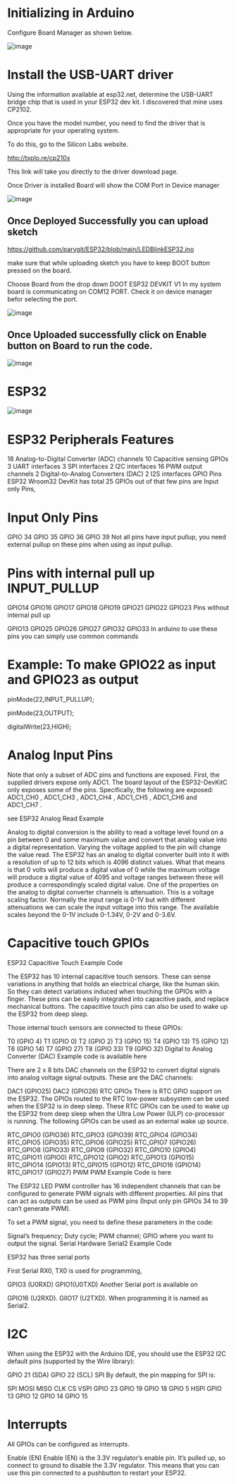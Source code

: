 # Initializing in Arduino

Configure Board Manager as shown below.

![image](https://github.com/parvgit/ESP32/blob/main/InstallBoardManager.jpg?raw=true)

# Install the USB-UART driver
Using the information available at esp32.net, determine the USB-UART bridge chip that is used in your ESP32 dev kit. I discovered that mine uses CP2102.

Once you have the model number, you need to find the driver that is appropriate for your operating system.

To do this, go to the Silicon Labs website. 

http://txplo.re/cp210x

This link will take you directly to the driver download page. 

Once  Driver is installed Board will show the COM Port in Device manager 

![image](https://github.com/parvgit/ESP32/blob/main/UARTBridge.jpg)


## Once Deployed  Successfully you can upload sketch 

https://github.com/parvgit/ESP32/blob/main/LEDBlinkESP32.ino

make sure that while uploading sketch you have to keep BOOT button pressed on the board.

Choose Board from the drop down DOOT ESP32 DEVKIT V1
In my system board is communicating on COM12 PORT. Check it on device manager befor selecting the port.

![image](https://github.com/parvgit/ESP32/blob/main/FirstCode.jpg)

## Once Uploaded successfully click on Enable button on Board to run the code.

![image](https://github.com/parvgit/ESP32/blob/main/CodeUploaded.jpg)
# ESP32
![image](https://github.com/parvgit/ESP32/blob/main/ESP32-Pinout.jpg?raw=true)


# ESP32 Peripherals Features
18 Analog-to-Digital Converter (ADC) channels
10 Capacitive sensing GPIOs
3 UART interfaces
3 SPI interfaces
2 I2C interfaces
16 PWM output channels
2 Digital-to-Analog Converters (DAC)
2 I2S interfaces
GPIO Pins
ESP32 Wroom32 DevKit has total 25 GPIOs out of that few pins are Input only Pins,

# Input Only Pins

GPIO 34
GPIO 35
GPIO 36
GPIO 39
Not all pins have input pullup, you need external pullup on these pins when using as input pullup.

# Pins with internal pull up INPUT_PULLUP

GPIO14
GPIO16
GPIO17
GPIO18
GPIO19
GPIO21
GPIO22
GPIO23
Pins without internal pull up

GPIO13
GPIO25
GPIO26
GPIO27
GPIO32
GPIO33
In arduino to use these pins you can simply use common commands

# Example: To make GPIO22 as input and GPIO23 as output

pinMode(22,INPUT_PULLUP);

pinMode(23,OUTPUT);

digitalWrite(23,HIGH);

# Analog Input Pins
Note that only a subset of ADC pins and functions are exposed. First, the supplied drivers expose only ADC1. The board layout of the ESP32-DevKitC only exposes some of the pins. Specifically, the following are exposed: ADC1_CH0 , ADC1_CH3 , ADC1_CH4 , ADC1_CH5 , ADC1_CH6 and ADC1_CH7 .

see ESP32 Analog Read Example

Analog to digital conversion is the ability to read a voltage level found on a pin between 0 and some maximum value and convert that analog value into a digital representation. Varying the voltage applied to the pin will change the value read. The ESP32 has an analog to digital converter built into it with a resolution of up to 12 bits which is 4096 distinct values. What that means is that 0 volts will produce a digital value of 0 while the maximum voltage will produce a digital value of 4095 and voltage ranges between these will produce a correspondingly scaled digital value.
One of the properties on the analog to digital converter channels is attenuation. This is a voltage scaling factor. Normally the input range is 0-1V but with different attenuations we can scale the input voltage into this range. The available scales beyond the 0-1V include 0-1.34V, 0-2V and 0-3.6V.

# Capacitive touch GPIOs
ESP32 Capacitive Touch Example Code

The ESP32 has 10 internal capacitive touch sensors. These can sense variations in anything that holds an electrical charge, like the human skin. So they can detect variations induced when touching the GPIOs with a finger. These pins can be easily integrated into capacitive pads, and replace mechanical buttons. The capacitive touch pins can also be used to wake up the ESP32 from deep sleep.

Those internal touch sensors are connected to these GPIOs:

T0 (GPIO 4)
T1 (GPIO 0)
T2 (GPIO 2)
T3 (GPIO 15)
T4 (GPIO 13)
T5 (GPIO 12)
T6 (GPIO 14)
T7 (GPIO 27)
T8 (GPIO 33)
T9 (GPIO 32)
Digital to Analog Converter (DAC)
Example code is available here

There are 2 x 8 bits DAC channels on the ESP32 to convert digital signals into analog voltage signal outputs. These are the DAC channels:

DAC1 (GPIO25)
DAC2 (GPIO26)
RTC GPIOs
There is RTC GPIO support on the ESP32. The GPIOs routed to the RTC low-power subsystem can be used when the ESP32 is in deep sleep. These RTC GPIOs can be used to wake up the ESP32 from deep sleep when the Ultra Low Power (ULP) co-processor is running. The following GPIOs can be used as an external wake up source.

RTC_GPIO0 (GPIO36)
RTC_GPIO3 (GPIO39)
RTC_GPIO4 (GPIO34)
RTC_GPIO5 (GPIO35)
RTC_GPIO6 (GPIO25)
RTC_GPIO7 (GPIO26)
RTC_GPIO8 (GPIO33)
RTC_GPIO9 (GPIO32)
RTC_GPIO10 (GPIO4)
RTC_GPIO11 (GPIO0)
RTC_GPIO12 (GPIO2)
RTC_GPIO13 (GPIO15)
RTC_GPIO14 (GPIO13)
RTC_GPIO15 (GPIO12)
RTC_GPIO16 (GPIO14)
RTC_GPIO17 (GPIO27)
PWM
PWM Example Code is here

The ESP32 LED PWM controller has 16 independent channels that can be configured to generate PWM signals with different properties. All pins that can act as outputs can be used as PWM pins (Input only pin GPIOs 34 to 39 can’t generate PWM).

To set a PWM signal, you need to define these parameters in the code:

Signal’s frequency;
Duty cycle;
PWM channel;
GPIO where you want to output the signal.
Serial
Hardware Serial2 Example Code

ESP32 has three serial ports

First Serial RX0, TX0 is used for programming,

GPIO3 (U0RXD)
GPIO1(U0TXD)
Another Serial port is available on

GPIO16 (U2RXD).
GIIO17 (U2TXD).
When programming it is named as Serial2.

# I2C
When using the ESP32 with the Arduino IDE, you should use the ESP32 I2C default pins (supported by the Wire library):

GPIO 21 (SDA)
GPIO 22 (SCL)
SPI
By default, the pin mapping for SPI is:

SPI	MOSI	MISO	CLK	CS
VSPI	GPIO 23	GPIO 19	GPIO 18	GPIO 5
HSPI	GPIO 13	GPIO 12	GPIO 14	GPIO 15
# Interrupts
All GPIOs can be configured as interrupts.

Enable (EN)
Enable (EN) is the 3.3V regulator’s enable pin. It’s pulled up, so connect to ground to disable the 3.3V regulator. This means that you can use this pin connected to a pushbutton to restart your ESP32.
